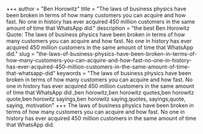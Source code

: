+++
author = "Ben Horowitz"
title = "The laws of business physics have been broken in terms of how many customers you can acquire and how fast. No one in history has ever acquired 450 million customers in the same amount of time that WhatsApp did."
description = "the best Ben Horowitz Quote: The laws of business physics have been broken in terms of how many customers you can acquire and how fast. No one in history has ever acquired 450 million customers in the same amount of time that WhatsApp did."
slug = "the-laws-of-business-physics-have-been-broken-in-terms-of-how-many-customers-you-can-acquire-and-how-fast-no-one-in-history-has-ever-acquired-450-million-customers-in-the-same-amount-of-time-that-whatsapp-did"
keywords = "The laws of business physics have been broken in terms of how many customers you can acquire and how fast. No one in history has ever acquired 450 million customers in the same amount of time that WhatsApp did.,ben horowitz,ben horowitz quotes,ben horowitz quote,ben horowitz sayings,ben horowitz saying,quotes, sayings,quote, saying, motivation"
+++
The laws of business physics have been broken in terms of how many customers you can acquire and how fast. No one in history has ever acquired 450 million customers in the same amount of time that WhatsApp did.

